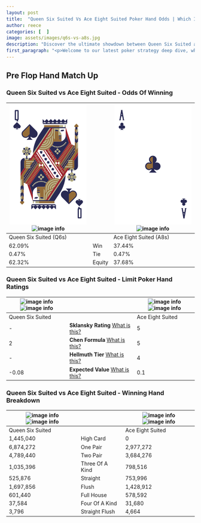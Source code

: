 ```yaml
---
layout: post
title:  "Queen Six Suited Vs Ace Eight Suited Poker Hand Odds | Which Is The Better Hand In Poker? A Complete Guide"
author: reece
categories: [  ]
image: assets/images/q6s-vs-a8s.jpg
description: "Discover the ultimate showdown between Queen Six Suited and Ace Eight Suited in poker! Uncover the odds, strategies, and scenarios where one hand triumphs over the other. Get ready to up your poker game with this thrilling analysis."
first_paragraph: "<p>Welcome to our latest poker strategy deep dive, where we're pitting two distinct hands against each other in a high-stakes showdown: Queen Six Suited vs Ace Eight Suited.</p><p>In the dynamic world of poker, every decision counts, and knowing which hand holds the upper hand is key to your success at the table.</p><p>In this article, we'll dissect these two hands, explore the scenarios where one dominates the other, and equip you with the knowledge to make strategic choices that can tip the odds in your favor.</p><p>Get ready to unravel the intriguing dynamics of these poker hands and elevate your game to new heights.</p>"
---
```




[comment]: # (sp0)

## Pre Flop Hand Match Up

<div class="table hand-ratings" markdown="1"> 



### Queen Six Suited vs Ace Eight Suited - Odds Of Winning


    
| ![image info](assets/images/hand1/q.png) ![image info](assets/images/hand1/6s.png) |  | ![image info](assets/images/hand2/a.png) ![image info](assets/images/hand2/8s.png) |
| -------- | -------- | -------- |
| Queen Six Suited (Q6s) |  | Ace Eight Suited (A8s) |
| 62.09% | Win | 37.44% |
| 0.47% | Tie | 0.47% |
| 62.32% | Equity | 37.68% |




[comment]: # (sp1)



### Queen Six Suited vs Ace Eight Suited - Limit Poker Hand Ratings


    
| ![image info](https://www.riverpairs.com/assets/images/hand1/q.png) ![image info](https://www.riverpairs.com/assets/images/hand1/6s.png) |  | ![image info](https://www.riverpairs.com/assets/images/hand2/a.png) ![image info](https://www.riverpairs.com/assets/images/hand2/8s.png) |
| -------- | -------- | -------- |
| Queen Six Suited |  | Ace Eight Suited |
| - | **Sklansky Rating** [What is this?](/sklansky-rating-explained) | 5 |
| 2 | **Chen Formula** [What is this?](/chen-formula-explained) | 5 |
| - | **Hellmuth Tier** [What is this?](/Hellmuth-tier-explained) | 4 |
| -0.08 | **Expected Value** [What is this?](/expected-value-explained) | 0.1 |




[comment]: # (sp2)



### Queen Six Suited vs Ace Eight Suited - Winning Hand Breakdown


    
| ![image info](https://www.riverpairs.com/assets/images/hand1/q.png) ![image info](https://www.riverpairs.com/assets/images/hand1/6s.png) |  | ![image info](https://www.riverpairs.com/assets/images/hand2/a.png) ![image info](https://www.riverpairs.com/assets/images/hand2/8s.png) |
| -------- | -------- | -------- |
| Queen Six Suited |  | Ace Eight Suited |
| 1,445,040 | High Card | 0 |
| 6,874,272 | One Pair | 2,977,272 |
| 4,789,440 | Two Pair | 3,684,276 |
| 1,035,396 | Three Of A Kind | 798,516 |
| 525,876 | Straight | 753,996 |
| 1,697,856 | Flush | 1,428,912 |
| 601,440 | Full House | 578,592 |
| 37,584 | Four Of A Kind | 31,680 |
| 3,796 | Straight Flush | 4,664 |




[comment]: # (sp3)



</div>

[comment]: # (sp4)



[comment]: # (sp5)

